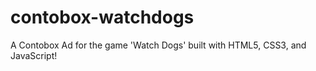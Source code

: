# contobox-watchdogs
A Contobox Ad for the game 'Watch Dogs' built with HTML5, CSS3, and JavaScript!
